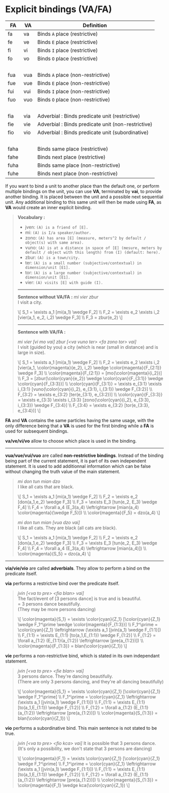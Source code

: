# Explicit bindings (VA/FA)

| FA     | VA  | Definition                                                 |
| ------ | --- | ---------------------------------------------------------- |
| fa     | va  | Binds `A` place (restrictive)                              |
| fe     | ve  | Binds `E` place (restrictive)                              |
| fi     | vi  | Binds `I` place (restrictive)                              |
| fo     | vo  | Binds `O` place (restrictive)                              |
| &nbsp; |     |                                                            |
| fua    | vua | Binds `A` place (non-restrictive)                          |
| fue    | vue | Binds `E` place (non-restrictive)                          |
| fui    | vui | Binds `I` place (non-restrictive)                          |
| fuo    | vuo | Binds `O` place (non-restrictive)                          |
| &nbsp; |     |                                                            |
| fia    | via | Adverbial : Binds predicate unit (restrictive)             |
| fie    | vie | Adverbial : Binds predicate unit (non-restrictive)         |
| fio    | vio | Adverbial : Binds predicate unit (subordinative)           |
| &nbsp; |     |                                                            |
| faha   |     | Binds same place (restrictive)                             |
| fahe   |     | Binds next place (restrictive)                             |
| fuha   |     | Binds same place (non-restrictive)                         |
| fuhe   |     | Binds next place (non-restrictive)                         |

If you want to bind a unit to another place than the default one, or perform
multiple bindings on the unit, you can use **VA**, terminated by **vai**, to
provide another binding. It is placed between the unit and a possible next
sequential unit. Any additional binding to this same unit will then be made
using **FA**, as **VA** would create an inner explicit binding.

> **Vocabulary :**
>
> - jven: `(A) is a friend of [E].`
> - mi: `(A) is I/a speaker/author.`
> - zono: `(A) has area [E] (measure, meters^2 by default / object(s) with same
>   area).`
> - vuno: `(A) is at a distance in space of [E] (mesure, meters by default /
>   object with this length) from (I) (default: here).`
> - zbur: `(A) is a town/city.`
> - ter: `(A) is a small number (subjective/contextual) in dimension/unit [E1].`
> - tor: `(A) is a large number (subjective/contextual) in dimension/unit [E1].`
> - vier: `(A) visits [E] with guide (I).`
>
> -----
>
> **Sentence without VA/FA :** *mi vier zbur*  
> I visit a city.
>
> \\[
> S_1 = \exists a_1 [mi(a_1) \wedge F_2] \\\\
> F_2 = \exists e_2 \exists i_2 [vier(a_1, e_2, i_2) \wedge F_3] \\\\
> F_3 = zbur(e_2)
> \\]
>
> -----
>
> **Sentence with VA/FA :**
>
> *mi vier [vi mo vai] zbur [\<va vuno ter> \<fa zono tor> vai]*  
> I visit (guided by you) a city (which is near (small in distance) and is large
> in size).
>
> \\[
> S_1 = \exists a_1 [mi(a_1) \wedge F_2] \\\\
> F_2 = \exists e_2 \exists i_2 [vier(a_1, \color{magenta}{e_2}, i_2) \wedge
>   \color{magenta}{F_{2:1}} \wedge F_3] \\\\
> \color{magenta}{F_{2:1}} = [mo(\color{magenta}{i_2})] \\\\
> F_3 = [zbur(\color{cyan}{e_2}) \wedge \color{cyan}{F_{3:1}} \wedge
> \color{cyan}{F_{3:3}}] \\\\
> \color{cyan}{F_{3:1}} = \exists e_{3:1} \exists i_{3:1}
> [vuno(\color{cyan}{i_2}, e_{3:1}, i_{3:1}) \wedge F_{3:2}] \\\\
> F_{3:2} = \exists e_{3:2} [ter(e_{3:1}, e_{3:2})] \\\\
> \color{cyan}{F_{3:3}} = \exists e_{3:3} \exists i_{3:3}
> [zono(\color{cyan}{i_2}, e_{3:3}, i_{3:3}) \wedge F_{3:4}] \\\\
> F_{3:4} = \exists e_{3:2} [tor(e_{3:3}, e_{3:4})] 
> \\]

**FA** and **VA** contains the same particles having the same usage, with the
only difference being that a **VA** is used for the first binding while a **FA**
is used for subsequent bindings.

**va/ve/vi/vo** allow to choose which place is used in the binding.

-----

**vua/vue/vui/vuo** are called **non-restrictive bindings**. Instead of the
binding being part of the current statement, it is part of its own independent
statement. It is used to add additionnal information which can be false without
changing the truth value of the main statement.

> *mi don tun mian dzo*  
> I like all cats that are black.
>
> \\[
> S_1 = \exists a_1 [mi(a_1) \wedge F_2] \\\\
> F_2 = \exists e_2 [don(a_1,e_2) \wedge F_3] \\\\
> F_3 = \exists E_3 [tun(e_2, E_3) \wedge F_4] \\\\
> F_4 = \forall a_4 (E_3(a_4) \leftrightarrow [mian(a_4) \color{magenta}{\wedge
> F_5}]) \\\\
> \color{magenta}{F_5} = dzo(a_4)
> \\]
>
> *mi don tun mian [vua dzo vai]*  
> I like all cats. They are black (all cats are black).
>
> \\[
> S_1 = \exists a_1 [mi(a_1) \wedge F_2] \\\\
> F_2 = \exists e_2 [don(a_1,e_2) \wedge F_3] \\\\
> F_3 = \exists E_3 [tun(e_2, E_3) \wedge F_4] \\\\
> F_4 = \forall a_4 (E_3(a_4) \leftrightarrow [mian(a_4)]) \\\\
> \color{magenta}{S_5} = dzo(a_4)
> \\]
>

----

**via/vie/vio** are called **adverbials**. They allow to perform a bind on the
predicate itself.

**via** performs a restrictive bind over the predicate itself.

> *jvin [\<va to pre\> \<fia blan\> vai]*  
> The fact/event of [3 persons dance] is true and is beautiful.  
> = 3 persons dance beautifully.  
> (They may be more persons dancing)
>
> \\[
> \color{magenta}{S_1} = \exists \color{cyan}{Z_1} [\color{cyan}{Z_1} \wedge
> F_1^\prime \wedge \color{magenta}{F_{1:3}}] \\\\
> F_1^\prime = \color{cyan}{Z_1} \leftrightarrow (\exists a_1 [jvin(a_1) \wedge
> F_{1:1}]) \\\\
> F_{1:1} = \exists E_{1:1} [to(a_1,E_{1:1}) \wedge F_{1:2}] \\\\
> F_{1:2} = \forall a_{1:2} (E_{1:1}(a_{1:2}) \leftrightarrow [pre(a_{1:2})])
> \\\\
> \color{magenta}{F_{1:3}} = blan(\color{cyan}{Z_1})
> \\]

**vie** performs a non-restrictive bind, which is stated in its own independant
statement.

> *jvin [\<va to pre\> \<fie blan\> vai]*  
> 3 persons dance. They're dancing beautifully.  
> (There are only 3 persons dancing, and they're all dancing beautifully)
>
> \\[
> \color{magenta}{S_1} = \exists \color{cyan}{Z_1} [\color{cyan}{Z_1} \wedge
> F_1^\prime] \\\\
> F_1^\prime = \color{cyan}{Z_1} \leftrightarrow (\exists a_1 [jvin(a_1) \wedge
> F_{1:1}]) \\\\
> F_{1:1} = \exists E_{1:1} [to(a_1,E_{1:1}) \wedge F_{1:2}] \\\\
> F_{1:2} = \forall a_{1:2} (E_{1:1}(a_{1:2}) \leftrightarrow [pre(a_{1:2})])
> \\\\
> \color{magenta}{S_{1:3}} = blan(\color{cyan}{Z_1})
> \\]

**vio** performs a subordinative bind. This main sentence is not stated to be
true.

> *jvin [\<va to pre\> \<fio kca\> vai]* It is possible that 3 persons dance.
> (It's only a possibility, we don't state that 3 persons are dancing)
>
> \\[
> \color{magenta}{F_1} = \exists \color{cyan}{Z_1} [\color{cyan}{Z_1} \wedge
> F_1^\prime] \\\\
> F_1^\prime = \color{cyan}{Z_1} \leftrightarrow (\exists a_1 [jvin(a_1) \wedge
> F_{1:1}]) \\\\
> F_{1:1} = \exists E_{1:1} [to(a_1,E_{1:1}) \wedge F_{1:2}] \\\\
> F_{1:2} = \forall a_{1:2} (E_{1:1}(a_{1:2}) \leftrightarrow [pre(a_{1:2})])
> \\\\
> \color{magenta}{S_{1:3}} = \color{magenta}{F_1} \wedge kca(\color{cyan}{Z_1})
> \\]
